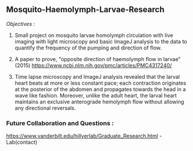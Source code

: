 ## Mosquito-Haemolymph-Larvae-Research

_Objectives_ : 
1) Small project on mosquito larvae homolymph circulation with live imaging with light microscopy and basic ImageJ analysis to the data to quantify the frequency of the pumping and direction of flow.

2) A paper to prove, "opposite direction of haemolymph flow in larvae" (2015) https://www.ncbi.nlm.nih.gov/pmc/articles/PMC4317240/

3) Time lapse microscopy and ImageJ analysis revealed that the larval heart beats at more or less constant pace; each contraction originates at the posterior of the abdomen and propagates towards the head in a wave like fashion. Moreover, unlike the adult heart, the larval heart maintains an exclusive anterograde hemolymph flow without allowing any directional reversals.

### Future Collaboration and Questions : 
https://www.vanderbilt.edu/hillyerlab/Graduate_Research.html -  Lab(contact)
